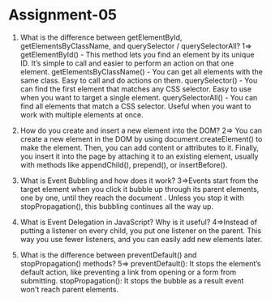# Assignment-05

1. What is the difference between getElementById, getElementsByClassName, and querySelector / querySelectorAll?
1=> getElementById() - This method lets you find an element by its unique ID. It’s simple to call and easier to perform an action on that one element.
getElementsByClassName() - You can get all elements with the same class. Easy to call and do actions on them.
querySelector() - You can find the first element that matches any CSS selector. Easy to use when you want to target a single element.
querySelectorAll() - You can find all elements that match a CSS selector. Useful when you want to work with multiple elements at once.

2. How do you create and insert a new element into the DOM?
2=> You can create a new element in the DOM by using document.createElement() to make the element. Then, you can add content or attributes to it. Finally, you insert it into the page by attaching it to an existing element, usually with methods like appendChild(), prepend(), or insertBefore().

3. What is Event Bubbling and how does it work?
3=>Events start from the target element when you click it bubble up through its parent elements, one by one, until they reach the document . Unless you stop it with stopPropagation(), this bubbling continues all the way up.

4. What is Event Delegation in JavaScript? Why is it useful?
4=>Instead of putting a listener on every child, you put one listener on the parent. This way you use fewer listeners, and you can easily add new elements later.

5. What is the difference between preventDefault() and stopPropagation() methods?
5=> preventDefault(): It stops the element’s default action, like preventing a link from opening or a form from submitting.
stopPropagation(): It stops the bubble as a result event won't reach parent elements.
